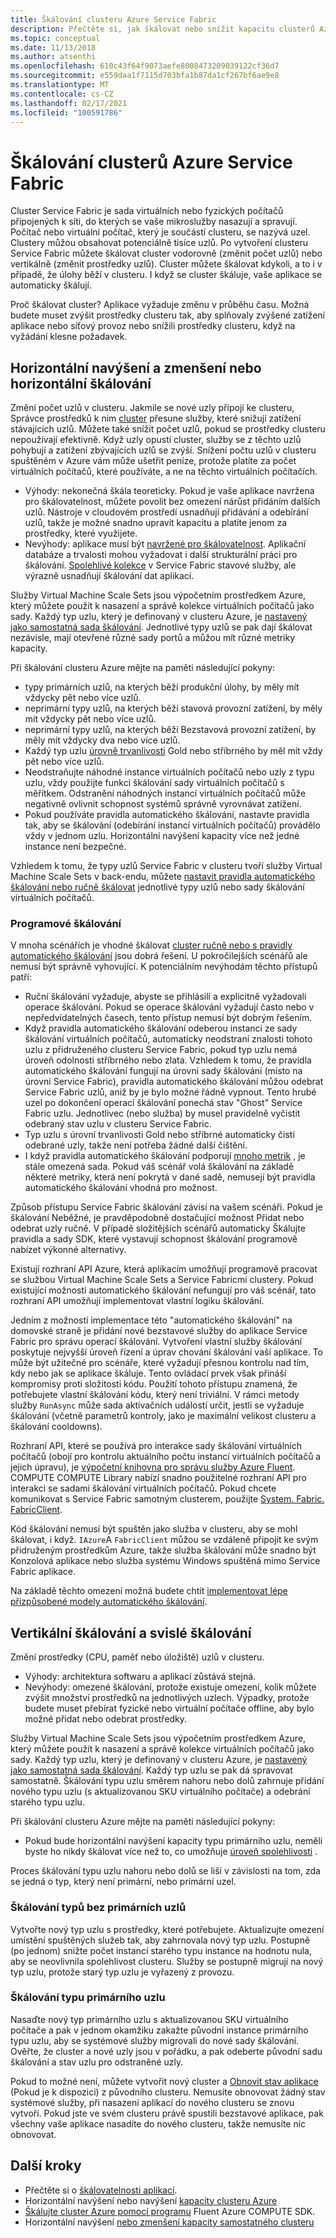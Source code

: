 ```yaml
---
title: Škálování clusteru Azure Service Fabric
description: Přečtěte si, jak škálovat nebo snížit kapacitu clusterů Azure Service Fabric. V případě změny požadavků aplikace může Service Fabric clustery.
ms.topic: conceptual
ms.date: 11/13/2018
ms.author: atsenthi
ms.openlocfilehash: 610c43f64f9073aefe8008473209039122cf36d7
ms.sourcegitcommit: e559daa1f7115d703bfa1b87da1cf267bf6ae9e8
ms.translationtype: MT
ms.contentlocale: cs-CZ
ms.lasthandoff: 02/17/2021
ms.locfileid: "100591786"
---
```

# <a name="scaling-azure-service-fabric-clusters"></a>Škálování clusterů Azure Service Fabric
Cluster Service Fabric je sada virtuálních nebo fyzických počítačů připojených k síti, do kterých se vaše mikroslužby nasazují a spravují. Počítač nebo virtuální počítač, který je součástí clusteru, se nazývá uzel. Clustery můžou obsahovat potenciálně tisíce uzlů. Po vytvoření clusteru Service Fabric můžete škálovat cluster vodorovně (změnit počet uzlů) nebo vertikálně (změnit prostředky uzlů).  Cluster můžete škálovat kdykoli, a to i v případě, že úlohy běží v clusteru.  I když se cluster škáluje, vaše aplikace se automaticky škálují.

Proč škálovat cluster? Aplikace vyžaduje změnu v průběhu času.  Možná budete muset zvýšit prostředky clusteru tak, aby splňovaly zvýšené zatížení aplikace nebo síťový provoz nebo snížili prostředky clusteru, když na vyžádání klesne požadavek.

## <a name="scaling-in-and-out-or-horizontal-scaling"></a>Horizontální navýšení a zmenšení nebo horizontální škálování
Změní počet uzlů v clusteru.  Jakmile se nové uzly připojí ke clusteru, Správce prostředků k nim [cluster](service-fabric-cluster-resource-manager-introduction.md) přesune služby, které snižují zatížení stávajících uzlů.  Můžete také snížit počet uzlů, pokud se prostředky clusteru nepoužívají efektivně.  Když uzly opustí cluster, služby se z těchto uzlů pohybují a zatížení zbývajících uzlů se zvýší.  Snížení počtu uzlů v clusteru spuštěném v Azure vám může ušetřit peníze, protože platíte za počet virtuálních počítačů, které používáte, a ne na těchto virtuálních počítačích.  

- Výhody: nekonečná škála teoreticky.  Pokud je vaše aplikace navržena pro škálovatelnost, můžete povolit bez omezení nárůst přidáním dalších uzlů.  Nástroje v cloudovém prostředí usnadňují přidávání a odebírání uzlů, takže je možné snadno upravit kapacitu a platíte jenom za prostředky, které využijete.  
- Nevýhody: aplikace musí být [navržené pro škálovatelnost](service-fabric-concepts-scalability.md).  Aplikační databáze a trvalosti mohou vyžadovat i další strukturální práci pro škálování.  [Spolehlivé kolekce](service-fabric-reliable-services-reliable-collections.md) v Service Fabric stavové služby, ale výrazně usnadňují škálování dat aplikací.

Služby Virtual Machine Scale Sets jsou výpočetním prostředkem Azure, který můžete použít k nasazení a správě kolekce virtuálních počítačů jako sady. Každý typ uzlu, který je definovaný v clusteru Azure, je [nastavený jako samostatná sada škálování](service-fabric-cluster-nodetypes.md). Jednotlivé typy uzlů se pak dají škálovat nezávisle, mají otevřené různé sady portů a můžou mít různé metriky kapacity. 

Při škálování clusteru Azure mějte na paměti následující pokyny:
- typy primárních uzlů, na kterých běží produkční úlohy, by měly mít vždycky pět nebo více uzlů.
- neprimární typy uzlů, na kterých běží stavová provozní zatížení, by měly mít vždycky pět nebo více uzlů.
- neprimární typy uzlů, na kterých běží Bezstavová provozní zatížení, by měly mít vždycky dva nebo více uzlů.
- Každý typ uzlu [úrovně trvanlivosti](service-fabric-cluster-capacity.md#durability-characteristics-of-the-cluster) Gold nebo stříbrného by měl mít vždy pět nebo více uzlů.
- Neodstraňujte náhodné instance virtuálních počítačů nebo uzly z typu uzlu, vždy použijte funkci škálování sady virtuálních počítačů s měřítkem. Odstranění náhodných instancí virtuálních počítačů může negativně ovlivnit schopnost systémů správně vyrovnávat zatížení.
- Pokud používáte pravidla automatického škálování, nastavte pravidla tak, aby se škálování (odebírání instancí virtuálních počítačů) provádělo vždy v jednom uzlu. Horizontální navýšení kapacity více než jedné instance není bezpečné.

Vzhledem k tomu, že typy uzlů Service Fabric v clusteru tvoří služby Virtual Machine Scale Sets v back-endu, můžete [nastavit pravidla automatického škálování nebo ručně škálovat](service-fabric-cluster-scale-in-out.md) jednotlivé typy uzlů nebo sady škálování virtuálních počítačů.

### <a name="programmatic-scaling"></a>Programové škálování
V mnoha scénářích je vhodné škálovat [cluster ručně nebo s pravidly automatického škálování](service-fabric-cluster-scale-in-out.md) jsou dobrá řešení. U pokročilejších scénářů ale nemusí být správně vyhovující. K potenciálním nevýhodám těchto přístupů patří:

- Ruční škálování vyžaduje, abyste se přihlásili a explicitně vyžadovali operace škálování. Pokud se operace škálování vyžadují často nebo v nepředvídatelných časech, tento přístup nemusí být dobrým řešením.
- Když pravidla automatického škálování odeberou instanci ze sady škálování virtuálních počítačů, automaticky neodstraní znalosti tohoto uzlu z přidruženého clusteru Service Fabric, pokud typ uzlu nemá úroveň odolnosti stříbrného nebo zlata. Vzhledem k tomu, že pravidla automatického škálování fungují na úrovni sady škálování (místo na úrovni Service Fabric), pravidla automatického škálování můžou odebrat Service Fabric uzlů, aniž by je bylo možné řádně vypnout. Tento hrubé uzel po dokončení operací škálování ponechá stav "Ghost" Service Fabric uzlu. Jednotlivec (nebo služba) by musel pravidelně vyčistit odebraný stav uzlu v clusteru Service Fabric.
- Typ uzlu s úrovní trvanlivosti Gold nebo stříbrné automaticky čistí odebrané uzly, takže není potřeba žádné další čištění.
- I když pravidla automatického škálování podporují [mnoho metrik](../azure-monitor/autoscale/autoscale-common-metrics.md) , je stále omezená sada. Pokud váš scénář volá škálování na základě některé metriky, která není pokrytá v dané sadě, nemusejí být pravidla automatického škálování vhodná pro možnost.

Způsob přístupu Service Fabric škálování závisí na vašem scénáři. Pokud je škálování Neběžné, je pravděpodobně dostačující možnost Přidat nebo odebrat uzly ručně. V případě složitějších scénářů automaticky Škálujte pravidla a sady SDK, které vystavují schopnost škálování programově nabízet výkonné alternativy.

Existují rozhraní API Azure, která aplikacím umožňují programově pracovat se službou Virtual Machine Scale Sets a Service Fabricmi clustery. Pokud existující možnosti automatického škálování nefungují pro váš scénář, tato rozhraní API umožňují implementovat vlastní logiku škálování. 

Jedním z možností implementace této "automatického škálování" na domovské straně je přidání nové bezstavové služby do aplikace Service Fabric pro správu operací škálování. Vytvoření vlastní služby škálování poskytuje nejvyšší úroveň řízení a úprav chování škálování vaší aplikace. To může být užitečné pro scénáře, které vyžadují přesnou kontrolu nad tím, kdy nebo jak se aplikace škáluje. Tento ovládací prvek však přináší kompromisy proti složitosti kódu. Použití tohoto přístupu znamená, že potřebujete vlastní škálování kódu, který není triviální. V rámci metody služby `RunAsync` může sada aktivačních událostí určit, jestli se vyžaduje škálování (včetně parametrů kontroly, jako je maximální velikost clusteru a škálování cooldowns).   

Rozhraní API, které se používá pro interakce sady škálování virtuálních počítačů (obojí pro kontrolu aktuálního počtu instancí virtuálních počítačů a jejich úpravu), je [výpočetní knihovna pro správu služby Azure Fluent](https://www.nuget.org/packages/Microsoft.Azure.Management.Compute.Fluent/). COMPUTE COMPUTE Library nabízí snadno použitelné rozhraní API pro interakci se sadami škálování virtuálních počítačů.  Pokud chcete komunikovat s Service Fabric samotným clusterem, použijte [System. Fabric. FabricClient](/dotnet/api/system.fabric.fabricclient).

Kód škálování nemusí být spuštěn jako služba v clusteru, aby se mohl škálovat, i když. `IAzure`A `FabricClient` můžou se vzdáleně připojit ke svým přidruženým prostředkům Azure, takže služba škálování může snadno být Konzolová aplikace nebo služba systému Windows spuštěná mimo Service Fabric aplikace.

Na základě těchto omezení možná budete chtít [implementovat lépe přizpůsobené modely automatického škálování](service-fabric-cluster-programmatic-scaling.md).

## <a name="scaling-up-and-down-or-vertical-scaling"></a>Vertikální škálování a svislé škálování 
Změní prostředky (CPU, paměť nebo úložiště) uzlů v clusteru.
- Výhody: architektura softwaru a aplikací zůstává stejná.
- Nevýhody: omezené škálování, protože existuje omezení, kolik můžete zvýšit množství prostředků na jednotlivých uzlech. Výpadky, protože budete muset přebírat fyzické nebo virtuální počítače offline, aby bylo možné přidat nebo odebrat prostředky.

Služby Virtual Machine Scale Sets jsou výpočetním prostředkem Azure, který můžete použít k nasazení a správě kolekce virtuálních počítačů jako sady. Každý typ uzlu, který je definovaný v clusteru Azure, je [nastavený jako samostatná sada škálování](service-fabric-cluster-nodetypes.md). Každý typ uzlu se pak dá spravovat samostatně.  Škálování typu uzlu směrem nahoru nebo dolů zahrnuje přidání nového typu uzlu (s aktualizovanou SKU virtuálního počítače) a odebrání starého typu uzlu.

Při škálování clusteru Azure mějte na paměti následující pokyny:
- Pokud bude horizontální navýšení kapacity typu primárního uzlu, neměli byste ho nikdy škálovat více než to, co umožňuje [úroveň spolehlivosti](service-fabric-cluster-capacity.md#reliability-characteristics-of-the-cluster) .

Proces škálování typu uzlu nahoru nebo dolů se liší v závislosti na tom, zda se jedná o typ, který není primární, nebo primární uzel.

### <a name="scaling-non-primary-node-types"></a>Škálování typů bez primárních uzlů
Vytvořte nový typ uzlu s prostředky, které potřebujete.  Aktualizujte omezení umístění spuštěných služeb tak, aby zahrnovala nový typ uzlu.  Postupně (po jednom) snižte počet instancí starého typu instance na hodnotu nula, aby se neovlivnila spolehlivost clusteru.  Služby se postupně migrují na nový typ uzlu, protože starý typ uzlu je vyřazený z provozu.

### <a name="scaling-the-primary-node-type"></a>Škálování typu primárního uzlu
Nasaďte nový typ primárního uzlu s aktualizovanou SKU virtuálního počítače a pak v jednom okamžiku zakažte původní instance primárního typu uzlu, aby se systémové služby migrovali do nové sady škálování. Ověřte, že cluster a nové uzly jsou v pořádku, a pak odeberte původní sadu škálování a stav uzlu pro odstraněné uzly.

Pokud to možné není, můžete vytvořit nový cluster a [Obnovit stav aplikace](service-fabric-reliable-services-backup-restore.md) (Pokud je k dispozici) z původního clusteru. Nemusíte obnovovat žádný stav systémové služby, při nasazení aplikací do nového clusteru se znovu vytvoří. Pokud jste ve svém clusteru právě spustili bezstavové aplikace, pak všechny vaše aplikace nasadíte do nového clusteru, takže nemusíte nic obnovovat.

## <a name="next-steps"></a>Další kroky
* Přečtěte si o [škálovatelnosti aplikací](service-fabric-concepts-scalability.md).
* Horizontální navýšení nebo navýšení [kapacity clusteru Azure](service-fabric-tutorial-scale-cluster.md)
* [Škálujte cluster Azure pomocí programu](service-fabric-cluster-programmatic-scaling.md) Fluent Azure COMPUTE SDK.
* Horizontální navýšení [nebo zmenšení kapacity samostatného clusteru](service-fabric-cluster-windows-server-add-remove-nodes.md)

